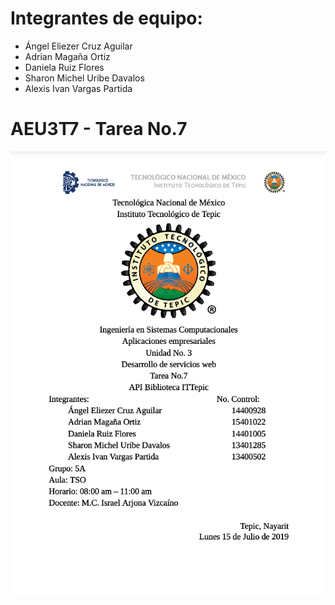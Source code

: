 # Integrantes de equipo:
- Ángel Eliezer Cruz Aguilar
- Adrian Magaña Ortiz
- Daniela Ruiz Flores
- Sharon Michel Uribe Davalos
- Alexis Ivan Vargas Partida


# AEU3T7 - Tarea No.7
![alt tag](https://github.com/anelcrag96/AEU3T7_Tarea7/blob/master/bin/imagen.png)

